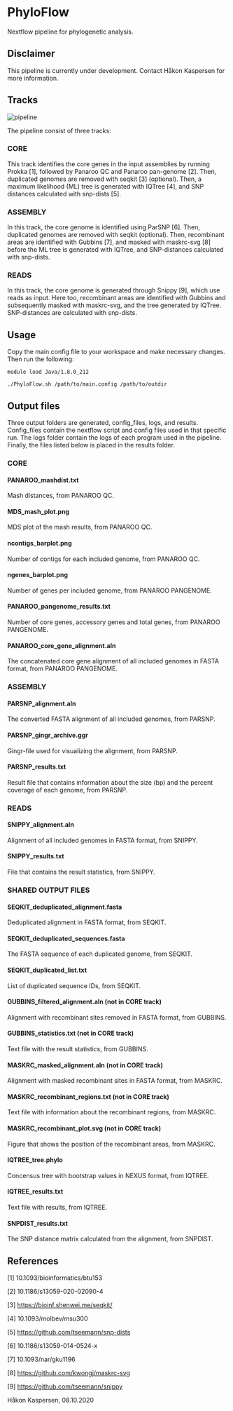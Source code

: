 # PhyloFlow
Nextflow pipeline for phylogenetic analysis.

## Disclaimer
This pipeline is currently under development. Contact Håkon Kaspersen for more information.

## Tracks

![pipeline](pipeline.png)

The pipeline consist of three tracks:

### CORE
This track identifies the core genes in the input assemblies by running Prokka [1],
followed by Panaroo QC and Panaroo pan-genome [2]. Then, duplicated genomes are removed with seqkit [3] (optional).
Then, a maximum likelihood (ML) tree is generated with IQTree [4], and SNP distances calculated with snp-dists [5].

### ASSEMBLY
In this track, the core genome is identified using ParSNP [6]. Then, duplicated genomes are removed with seqkit (optional).
Then, recombinant areas are identified with Gubbins [7], and masked with maskrc-svg [8] before the ML tree is generated 
with IQTree, and SNP-distances calculated with snp-dists. 

### READS
In this track, the core genome is generated through Snippy [9], which use reads
as input. Here too, recombinant areas are identified with Gubbins and subsequently masked with maskrc-svg,
and the tree generated by IQTree. SNP-distances are calculated with snp-dists.

## Usage
Copy the main.config file to your workspace and make necessary changes.
Then run the following:

```
module load Java/1.8.0_212

./PhyloFlow.sh /path/to/main.config /path/to/outdir
```

## Output files
Three output folders are generated, config_files, logs, and results.
Config_files contain the nextflow script and config files used in that specific run. The logs folder contain the logs of each program used in the pipeline. Finally, the files listed below is placed in the results folder.

### CORE
#### PANAROO_mashdist.txt
Mash distances, from PANAROO QC.

#### MDS_mash_plot.png
MDS plot of the mash results, from PANAROO QC. 

#### ncontigs_barplot.png
Number of contigs for each included genome, from PANAROO QC.

#### ngenes_barplot.png
Number of genes per included genome, from PANAROO PANGENOME.

#### PANAROO_pangenome_results.txt
Number of core genes, accessory genes and total genes, from PANAROO PANGENOME.

#### PANAROO_core_gene_alignment.aln
The concatenated core gene alignment of all included genomes in FASTA format, from PANAROO PANGENOME.

### ASSEMBLY
#### PARSNP_alignment.aln
The converted FASTA alignment of all included genomes, from PARSNP.

#### PARSNP_gingr_archive.ggr
Gingr-file used for visualizing the alignment, from PARSNP.

#### PARSNP_results.txt
Result file that contains information about the size (bp) and the percent coverage of each genome, from PARSNP. 

### READS
#### SNIPPY_alignment.aln
Alignment of all included genomes in FASTA format, from SNIPPY.

#### SNIPPY_results.txt
File that contains the result statistics, from SNIPPY.

### SHARED OUTPUT FILES
#### SEQKIT_deduplicated_alignment.fasta
Deduplicated alignment in FASTA format, from SEQKIT.

#### SEQKIT_deduplicated_sequences.fasta
The FASTA sequence of each duplicated genome, from SEQKIT.

#### SEQKIT_duplicated_list.txt
List of duplicated sequence IDs, from SEQKIT.

#### GUBBINS_filtered_alignment.aln (not in CORE track)
Alignment with recombinant sites removed in FASTA format, from GUBBINS. 

#### GUBBINS_statistics.txt (not in CORE track)
Text file with the result statistics, from GUBBINS.

#### MASKRC_masked_alignment.aln (not in CORE track)
Alignment with masked recombinant sites in FASTA format, from MASKRC.

#### MASKRC_recombinant_regions.txt (not in CORE track)
Text file with information about the recombinant regions, from MASKRC.

#### MASKRC_recombinant_plot.svg (not in CORE track)
Figure that shows the position of the recombinant areas, from MASKRC.

#### IQTREE_tree.phylo
Concensus tree with bootstrap values in NEXUS format, from IQTREE.

#### IQTREE_results.txt
Text file with results, from IQTREE.

#### SNPDIST_results.txt
The SNP distance matrix calculated from the alignment, from SNPDIST.


## References
[1] 10.1093/bioinformatics/btu153

[2] 10.1186/s13059-020-02090-4

[3] https://bioinf.shenwei.me/seqkit/

[4] 10.1093/molbev/msu300

[5] https://github.com/tseemann/snp-dists

[6] 10.1186/s13059-014-0524-x

[7] 10.1093/nar/gku1196

[8] https://github.com/kwongj/maskrc-svg

[9] https://github.com/tseemann/snippy






Håkon Kaspersen,
08.10.2020
